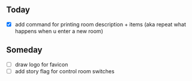 ## Today
- [X] add command for printing room description + items (aka repeat what happens when u enter a new room)

## Someday
- [ ] draw logo for favicon
- [ ] add story flag for control room switches
